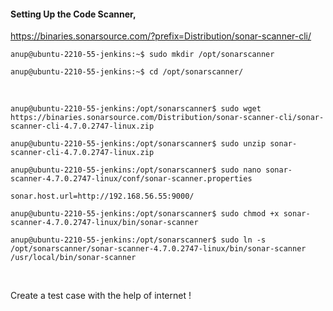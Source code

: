 #### Setting Up the Code Scanner,

https://binaries.sonarsource.com/?prefix=Distribution/sonar-scanner-cli/

`anup@ubuntu-2210-55-jenkins:~$ sudo mkdir /opt/sonarscanner`

`anup@ubuntu-2210-55-jenkins:~$ cd /opt/sonarscanner/`

<br>

`anup@ubuntu-2210-55-jenkins:/opt/sonarscanner$ sudo wget https://binaries.sonarsource.com/Distribution/sonar-scanner-cli/sonar-scanner-cli-4.7.0.2747-linux.zip`

`anup@ubuntu-2210-55-jenkins:/opt/sonarscanner$ sudo unzip sonar-scanner-cli-4.7.0.2747-linux.zip `

`anup@ubuntu-2210-55-jenkins:/opt/sonarscanner$ sudo nano sonar-scanner-4.7.0.2747-linux/conf/sonar-scanner.properties `

    sonar.host.url=http://192.168.56.55:9000/

`anup@ubuntu-2210-55-jenkins:/opt/sonarscanner$ sudo chmod +x sonar-scanner-4.7.0.2747-linux/bin/sonar-scanner`

`anup@ubuntu-2210-55-jenkins:/opt/sonarscanner$ sudo ln -s /opt/sonarscanner/sonar-scanner-4.7.0.2747-linux/bin/sonar-scanner /usr/local/bin/sonar-scanner`

<br>

Create a test case with the help of internet !

<br>
